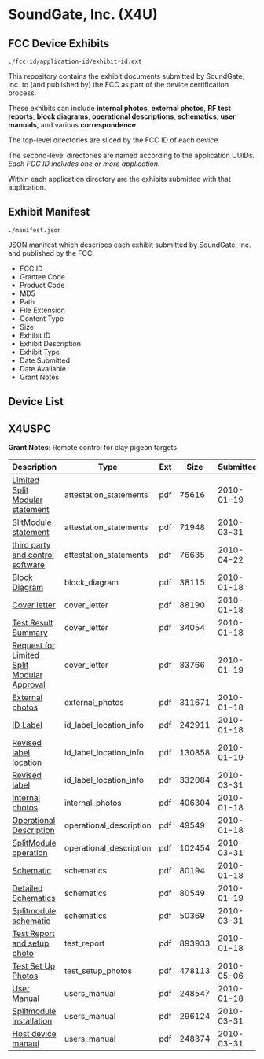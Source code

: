 # SoundGate, Inc. (X4U)
## FCC Device Exhibits

```
./fcc-id/application-id/exhibit-id.ext
```

This repository contains the exhibit documents submitted by SoundGate, Inc. to (and published by) the FCC as part of the device certification process.

These exhibits can include **internal photos**, **external photos**, **RF test reports**, **block diagrams**, **operational descriptions**, **schematics**, **user manuals**, and various **correspondence**.

The top-level directories are sliced by the FCC ID of each device.

The second-level directories are named according to the application UUIDs. *Each FCC ID includes one or more application.*

Within each application directory are the exhibits submitted with that application. 

## Exhibit Manifest

```
./manifest.json
```

JSON manifest which describes each exhibit submitted by SoundGate, Inc. and published by the FCC.

- FCC ID
- Grantee Code
- Product Code
- MD5
- Path
- File Extension
- Content Type
- Size
- Exhibit ID
- Exhibit Description
- Exhibit Type
- Date Submitted
- Date Available
- Grant Notes

## Device List
## X4USPC
**Grant Notes:** Remote control for clay pigeon targets

| Description | Type | Ext | Size | Submitted | Available |
| ----------- | ---- | --- | ---- | --------- | --------- |
| [Limited Split Modular statement](X4USPC/17fd3a1495e4e481e88cf8f5ed84a002/1229887.pdf) | attestation_statements | pdf | 75616 | 2010-01-19 | 2010-05-06 |
| [SlitModule statement](X4USPC/17fd3a1495e4e481e88cf8f5ed84a002/1259762.pdf) | attestation_statements | pdf | 71948 | 2010-03-31 | 2010-05-06 |
| [third party and control software](X4USPC/17fd3a1495e4e481e88cf8f5ed84a002/1271081.pdf) | attestation_statements | pdf | 76635 | 2010-04-22 | 2010-05-06 |
| [Block Diagram](X4USPC/17fd3a1495e4e481e88cf8f5ed84a002/1229608.pdf) | block_diagram | pdf | 38115 | 2010-01-18 | 2010-05-06 |
| [Cover letter](X4USPC/17fd3a1495e4e481e88cf8f5ed84a002/1229604.pdf) | cover_letter | pdf | 88190 | 2010-01-18 | 2010-05-06 |
| [Test Result Summary](X4USPC/17fd3a1495e4e481e88cf8f5ed84a002/1229613.pdf) | cover_letter | pdf | 34054 | 2010-01-18 | 2010-05-06 |
| [Request for Limited Split Modular Approval](X4USPC/17fd3a1495e4e481e88cf8f5ed84a002/1229886.pdf) | cover_letter | pdf | 83766 | 2010-01-19 | 2010-05-06 |
| [External photos](X4USPC/17fd3a1495e4e481e88cf8f5ed84a002/1229606.pdf) | external_photos | pdf | 311671 | 2010-01-18 | 2010-05-06 |
| [ID Label](X4USPC/17fd3a1495e4e481e88cf8f5ed84a002/1229605.pdf) | id_label_location_info | pdf | 242911 | 2010-01-18 | 2010-05-06 |
| [Revised label location](X4USPC/17fd3a1495e4e481e88cf8f5ed84a002/1229885.pdf) | id_label_location_info | pdf | 130858 | 2010-01-19 | 2010-05-06 |
| [Revised label](X4USPC/17fd3a1495e4e481e88cf8f5ed84a002/1259766.pdf) | id_label_location_info | pdf | 332084 | 2010-03-31 | 2010-05-06 |
| [Internal photos](X4USPC/17fd3a1495e4e481e88cf8f5ed84a002/1229607.pdf) | internal_photos | pdf | 406304 | 2010-01-18 | 2010-05-06 |
| [Operational Description](X4USPC/17fd3a1495e4e481e88cf8f5ed84a002/1229612.pdf) | operational_description | pdf | 49549 | 2010-01-18 | 2010-05-06 |
| [SplitModule operation](X4USPC/17fd3a1495e4e481e88cf8f5ed84a002/1259763.pdf) | operational_description | pdf | 102454 | 2010-03-31 | 2010-05-06 |
| [Schematic](X4USPC/17fd3a1495e4e481e88cf8f5ed84a002/1229609.pdf) | schematics | pdf | 80194 | 2010-01-18 | 2010-05-06 |
| [Detailed Schematics](X4USPC/17fd3a1495e4e481e88cf8f5ed84a002/1229785.pdf) | schematics | pdf | 80549 | 2010-01-19 | 2010-05-06 |
| [Splitmodule schematic](X4USPC/17fd3a1495e4e481e88cf8f5ed84a002/1259764.pdf) | schematics | pdf | 50369 | 2010-03-31 | 2010-05-06 |
| [Test Report and setup photo](X4USPC/17fd3a1495e4e481e88cf8f5ed84a002/1229610.pdf) | test_report | pdf | 893933 | 2010-01-18 | 2010-05-06 |
| [Test Set Up Photos](X4USPC/17fd3a1495e4e481e88cf8f5ed84a002/1277309.pdf) | test_setup_photos | pdf | 478113 | 2010-05-06 | 2010-05-06 |
| [User Manual](X4USPC/17fd3a1495e4e481e88cf8f5ed84a002/1229611.pdf) | users_manual | pdf | 248547 | 2010-01-18 | 2010-05-06 |
| [Splitmodule installation](X4USPC/17fd3a1495e4e481e88cf8f5ed84a002/1259765.pdf) | users_manual | pdf | 296124 | 2010-03-31 | 2010-05-06 |
| [Host device manaul](X4USPC/17fd3a1495e4e481e88cf8f5ed84a002/1259767.pdf) | users_manual | pdf | 248374 | 2010-03-31 | 2010-05-06 |
